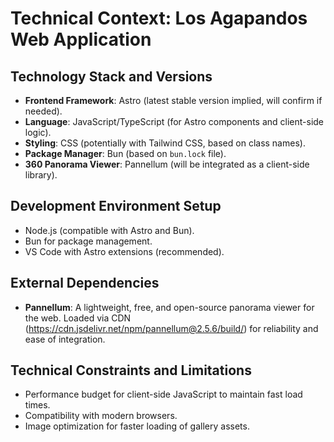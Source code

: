 # Technical Context: Los Agapandos Web Application

## Technology Stack and Versions
- **Frontend Framework**: Astro (latest stable version implied, will confirm if needed).
- **Language**: JavaScript/TypeScript (for Astro components and client-side logic).
- **Styling**: CSS (potentially with Tailwind CSS, based on class names).
- **Package Manager**: Bun (based on `bun.lock` file).
- **360 Panorama Viewer**: Pannellum (will be integrated as a client-side library).

## Development Environment Setup
- Node.js (compatible with Astro and Bun).
- Bun for package management.
- VS Code with Astro extensions (recommended).

## External Dependencies
- **Pannellum**: A lightweight, free, and open-source panorama viewer for the web. Loaded via CDN (https://cdn.jsdelivr.net/npm/pannellum@2.5.6/build/) for reliability and ease of integration.

## Technical Constraints and Limitations
- Performance budget for client-side JavaScript to maintain fast load times.
- Compatibility with modern browsers.
- Image optimization for faster loading of gallery assets.